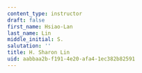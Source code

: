 ```yaml
---
content_type: instructor
draft: false
first_name: Hsiao-Lan
last_name: Lin
middle_initial: S.
salutation: ''
title: H. Sharon Lin
uid: aabbaa2b-f191-4e20-afa4-1ec382b82591
---
```


